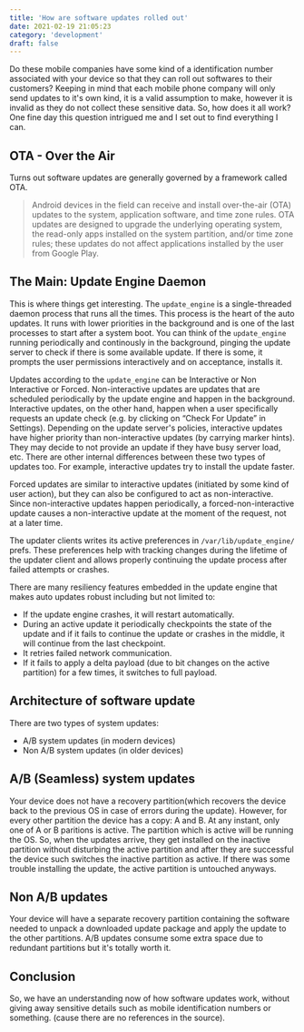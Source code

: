 ```yaml
---
title: 'How are software updates rolled out'
date: 2021-02-19 21:05:23
category: 'development'
draft: false
---
```


Do these mobile companies have some kind of a identification number associated with your device so that they can roll out softwares to their customers? Keeping in mind that each mobile phone company will only send updates to it's own kind, it is a valid assumption to make, however it is invalid as they do
not collect these sensitive data. So, how does it all work? One fine day this question intrigued me and I set out to find everything I can.

## OTA - Over the Air
Turns out software updates are generally governed by a framework called OTA.

> Android devices in the field can receive and install over-the-air (OTA) updates to the system, application software, and time zone rules.  OTA updates are designed to upgrade the underlying operating system, the read-only apps installed on the system partition, and/or time zone rules; these updates do not affect applications installed by the user from Google Play. 

## The Main: Update Engine Daemon
This is where things get interesting. The `update_engine` is a single-threaded daemon process that runs all the times. This process is the heart of the auto updates. It runs with lower priorities in the background and is one of the last processes to start after a system boot. You can think of the `update_engine` running periodically and continously in the background, pinging the update server to check if there is some available update. If there is some, it prompts
the user permissions interactively and on acceptance, installs it.

Updates according to the `update_engine` can be Interactive or Non Interactive or Forced. Non-interactive updates are updates that are scheduled periodically by the update engine and happen in the background. Interactive updates, on the other hand, happen when a user specifically requests an update check (e.g. by clicking on “Check For Update” in Settings). Depending on the update server's policies, interactive updates have higher priority than non-interactive updates (by carrying marker hints). They may decide to not provide an update if they have busy server load, etc. There are other internal differences between these two types of updates too. For example, interactive updates try to install the update faster.

Forced updates are similar to interactive updates (initiated by some kind of user action), but they can also be configured to act as non-interactive. Since non-interactive updates happen periodically, a forced-non-interactive update causes a non-interactive update at the moment of the request, not at a later time.

The updater clients writes its active preferences in `/var/lib/update_engine/` prefs. These preferences help with tracking changes during the lifetime of the updater client and allows properly continuing the update process after failed attempts or crashes.

There are many resiliency features embedded in the update engine that makes auto updates robust including but not limited to:
- If the update engine crashes, it will restart automatically.
- During an active update it periodically checkpoints the state of the update and if it fails to continue the update or crashes in the middle, it will continue from the last checkpoint.
- It retries failed network communication.
- If it fails to apply a delta payload (due to bit changes on the active partition) for a few times, it switches to full payload.


## Architecture of software update
There are two types of system updates:
- A/B system updates (in modern devices)
- Non A/B system updates (in older devices)

## A/B (Seamless) system updates
Your device does not have a recovery partition(which recovers the device back to the previous OS in case of errors during the update). However, for every other partition the device has a copy: A and B. At any instant, only one of A or B paritions is active. The partition which is active will be running the OS. So, when the updates arrive, they get installed on the inactive partition without disturbing the active partition and after they are successful
the device such switches the inactive partition as active. If there was some trouble installing the update, the active partition is untouched anyways.

## Non A/B updates
Your device will have a separate recovery partition containing the software needed to unpack a downloaded update package and apply the update to the other partitions. A/B updates consume some extra space due to redundant partitions
but it's totally worth it.

## Conclusion
So, we have an understanding now of how software updates work, without giving
away sensitive details such as mobile identification numbers or something. (cause there are no references in the source).
